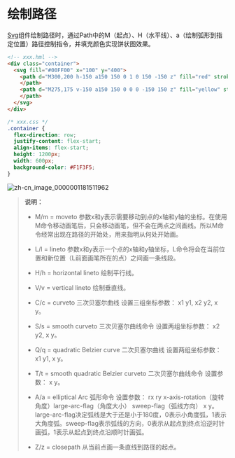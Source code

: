 # 绘制路径
<!--Kit: ArkUI-->
<!--Subsystem: ArkUI-->
<!--Owner: @liyujie43-->
<!--Designer: @weixin_52725220-->
<!--Tester: @xiong0104-->
<!--Adviser: @HelloCrease-->

[Svg](../reference/apis-arkui/arkui-js/js-components-svg.md)组件绘制路径时，通过Path中的M（起点）、H（水平线）、a（绘制弧形到指定位置）路径控制指令，并填充颜色实现饼状图效果。

```html
<!-- xxx.hml -->
<div class="container">
  <svg fill="#00FF00" x="100" y="400">
    <path d="M300,200 h-150 a150 150 0 1 0 150 -150 z" fill="red" stroke="blue" stroke-width="5" >    
    </path> 
    <path d="M275,175 v-150 a150 150 0 0 0 -150 150 z" fill="yellow" stroke="blue" stroke-width="5">    
    </path>
  </svg>
</div>
```

```css
/* xxx.css */
.container {
  flex-direction: row;
  justify-content: flex-start;
  align-items: flex-start;
  height: 1200px;
  width: 600px;
  background-color: #F1F3F5;
}
```


![zh-cn_image_0000001181511962](figures/zh-cn_image_0000001181511962.png)


> **说明：**
> - M/m = moveto   参数x和y表示需要移动到点的x轴和y轴的坐标。在使用M命令移动画笔后，只会移动画笔，但不会在两点之间画线。所以M命令经常出现在路径的开始处，用来指明从何处开始画。
>
> - L/l = lineto   参数x和y表示一个点的x轴和y轴坐标，L命令将会在当前位置和新位置（L前面画笔所在的点）之间画一条线段。
>
> - H/h = horizontal lineto    绘制平行线。
>
> - V/v = vertical lineto   绘制垂直线。
>
> - C/c = curveto  三次贝塞尔曲线  设置三组坐标参数： x1 y1, x2 y2, x y。
>
> - S/s = smooth curveto  三次贝塞尔曲线命令   设置两组坐标参数： x2 y2, x y。
>
> - Q/q = quadratic Belzier curve  二次贝塞尔曲线  设置两组坐标参数： x1 y1, x y。
>
> - T/t = smooth quadratic Belzier curveto  二次贝塞尔曲线命令  设置参数： x y。
>
> - A/a = elliptical Arc  弧形命令  设置参数： rx ry x-axis-rotation（旋转角度）large-arc-flag（角度大小） sweep-flag（弧线方向） x y。large-arc-flag决定弧线是大于还是小于180度，0表示小角度弧，1表示大角度弧。sweep-flag表示弧线的方向，0表示从起点到终点沿逆时针画弧，1表示从起点到终点沿顺时针画弧。
>
> - Z/z = closepath   从当前点画一条直线到路径的起点。
